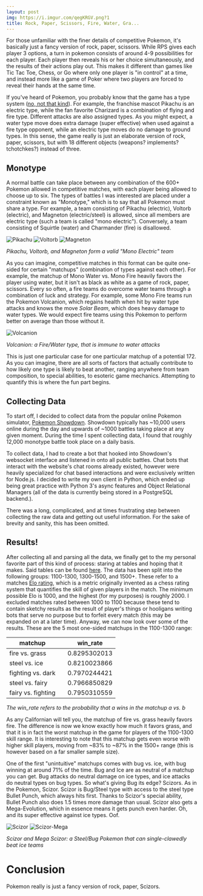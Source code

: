 ```yaml
---
layout: post
img: https://i.imgur.com/qegKRGV.png?1
title: Rock, Paper, Scissors, Fire, Water, Gra...
---
```

For those unfamiliar with the finer details of competitive Pokemon, it's basically just a fancy version of rock, paper, scissors. While RPS gives each player 3 options, a turn in pokemon consists of around 4-9 possibilities for each player. Each player then reveals his or her choice simultaneously, and the results of their actions play out. This makes it different than games like Tic Tac Toe, Chess, or Go where only one player is "in control" at a time, and instead more like a game of Poker where two players are forced to reveal their hands at the same time.

If you've heard of Pokemon, you probably know that the game has a type system ([no, not that kind](https://en.wikipedia.org/wiki/Type_system)). For example, the franchise mascot Pikachu is an electric type, while the fan favorite Charizard is a combination of flying and fire type. Different attacks are also assigned types. As you might expect, a water type move does extra damage (super effective) when used against a fire type opponent, while an electric type moves do no damage to ground types. In this sense, the game really is just an elaborate version of rock, paper, scissors, but with 18 different objects (weapons? implements? tchotchkes?) instead of three.

## Monotype

A normal battle can take place between any combination of the 600+ Pokemon allowed in competitive matches, with each player being allowed to choose up to six. The types of battles I was interested are placed under a constraint known as "Monotype," which is to say that all Pokemon must share a type. For example, a team consisting of Pikachu (electric), Voltorb (electric), and Magneton (electric/steel) is allowed, since all members are electric type (such a team is called "mono electric"). Conversely, a team consisting of Squirtle (water) and Charmander (fire) is disallowed.

 ![Pikachu](http://play.pokemonshowdown.com/sprites/xyani/pikachu-original.gif)
 ![Voltorb](http://play.pokemonshowdown.com/sprites/xyani/voltorb.gif) 
 ![Magneton](http://play.pokemonshowdown.com/sprites/xyani/magneton.gif)

 *Pikachu, Voltorb, and Magneton form a valid "Mono Electric" team*
 
As you can imagine, competitive matches in this format can be quite one-sided for certain "matchups" (combination of types against each other). For example, the matchup of Mono Water vs. Mono Fire heavily favors the player using water, but it isn't as black as white as a game of rock, paper, scissors. Every so often, a fire teams do overcome water teams through a combination of luck and strategy. For example, some Mono Fire teams run the Pokemon Volcanion, which regains health when hit by water type attacks and knows the move *Solar Beam*, which does heavy damage to water types. We would expect fire teams using this Pokemon to perform better on average than those without it.

 ![Volcanion](http://play.pokemonshowdown.com/sprites/xyani/volcanion.gif)

 *Volcanion: a Fire/Water type, that is immune to water attacks*

This is just one particular case for one particular matchup of a potential 172. As you can imagine, there are all sorts of factors that actually contribute to how likely one type is likely to beat another, ranging anywhere from team composition, to special abilities, to esoteric game mechanics. Attempting to quantify this is where the fun part begins.

## Collecting Data
To start off, I decided to collect data from the popular online Pokemon simulator, [Pokemon Showdown](https://pokemonshowdown.com/). Showdown typically has \~10,000 users online during the day and upwards of \~1000 battles taking place at any given moment. During the time I spent collecting data, I found that roughly 12,000 monotype battle took place on a daily basis.

To collect data, I had to create a bot that hooked into Showdown's websocket interface and listened in onto all public battles. Chat bots that interact with the website's chat rooms already existed, however were heavily specialized for chat based interactions and were exclusively written for Node.js. I decided to write my own client in Python, which ended up being great practice with Python 3's async features and Object Relational Managers (all of the data is currently being stored in a PostgreSQL backend.).

There was a long, complicated, and at times frustrating step between collecting the raw data and getting out useful information. For the sake of brevity and sanity, this has been omitted.

## Results!
After collecting all and parsing all the data, we finally get to the my personal favorite part of this kind of process: staring at tables and hoping that it makes. Said tables can be found [here](https://docs.google.com/spreadsheets/d/1BU5OC5Q9Xw5zcgSzIfnbDw8X4AaiKbSN1L1jfyx7llc/edit?usp=sharing). The data has been split into the following groups: 1100-1300, 1300-1500, and 1500+. These refer to a matches [Elo rating](https://en.wikipedia.org/wiki/Elo_rating_system), which is a metric originally invented as a chess rating system that quantifies the skill of given players in the match. The minimum possible Elo is 1000, and the highest (for my purposes) is roughly 2000. I excluded matches rated between 1000 to 1100 because these tend to contain sketchy results as the result of player's things or hooligans writing bots that serve no purpose but to forfeit every match (this may be expanded on at a later time). Anyway, we can now look over some of the results. These are the 5 most one-sided matchups in the 1100-1300 range:

| matchup            |   |win_rate      |
|--------------------|---|--------------|
| fire vs. grass     |   | 0.8295302013 |
| steel vs. ice      |   | 0.8210023866 |
| fighting vs. dark  |   | 0.7970244421 |
| steel vs. fairy    |   | 0.7966850829 |
| fairy vs. fighting |   | 0.7950310559 |

*The win_rate refers to the probability that a wins in the matchup a vs. b*

As any Californian will tell you, the matchup of fire vs. grass heavily favors fire. The difference is now we know exactly how much it favors grass, and that it is in fact the worst matchup in the game for players of the 1100-1300 skill range. It is interesting to note that this matchup gets even worse with higher skill players, moving from ~83% to ~87% in the 1500+ range (this is however based on a far smaller sample size).

One of the first "unintuitive" matchups comes with bug vs. ice, with bug winning at around 71% of the time. Bug and Ice are as neutral of a matchup you can get. Bug attacks do neutral damage on ice types, and ice attacks do neutral types on bug types. So what's giving Bug its edge? Scizors. As in the Pokemon, Scizor. Scizor is Bug/Steel type with access to the steel type Bullet Punch, which always hits first. Thanks to Scizor's special ability, Bullet Punch also does 1.5 times more damage than usual. Scizor also gets a Mega-Evolution, which in essence means it gets punch even harder. Oh, and its super effective against ice types. Oof.

![Scizor](http://play.pokemonshowdown.com/sprites/xyani/scizor.gif)
![Scizor-Mega](http://play.pokemonshowdown.com/sprites/xyani/scizor-mega.gif)

*Scizor and Mega Scizor: a Steel/Bug Pokemon that can single-clawedly beat ice teams*

# Conclusion
Pokemon really is just a fancy version of rock, paper, Scizors.